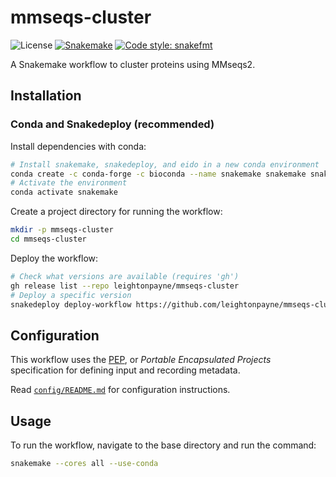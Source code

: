 # mmseqs-cluster

![License](https://img.shields.io/badge/License-MIT-blue.svg)
[![Snakemake](https://img.shields.io/badge/snakemake-7.19.1-brightgreen.svg?style=flat)](https://snakemake.readthedocs.io)
[![Code style: snakefmt](https://img.shields.io/badge/code%20style-snakefmt-000000.svg)](https://github.com/snakemake/snakefmt)

A Snakemake workflow to cluster proteins using MMseqs2.

## Installation

### Conda and Snakedeploy (recommended)

Install dependencies with conda:

```bash
# Install snakemake, snakedeploy, and eido in a new conda environment
conda create -c conda-forge -c bioconda --name snakemake snakemake snakedeploy eido
# Activate the environment
conda activate snakemake
```

Create a project directory for running the workflow:

```bash
mkdir -p mmseqs-cluster
cd mmseqs-cluster
```

Deploy the workflow:

```bash
# Check what versions are available (requires 'gh')
gh release list --repo leightonpayne/mmseqs-cluster
# Deploy a specific version
snakedeploy deploy-workflow https://github.com/leightonpayne/mmseqs-cluster . --tag v1.0.0
```

## Configuration

This workflow uses the [PEP](https://pep.databio.org/en/latest/), or *Portable Encapsulated Projects* specification for defining input and recording metadata.

Read [`config/README.md`](https://github.com/leightonpayne/mmseqs-cluster/config/README.md) for configuration instructions.

## Usage

To run the workflow, navigate to the base directory and run the command:

```bash
snakemake --cores all --use-conda
```
